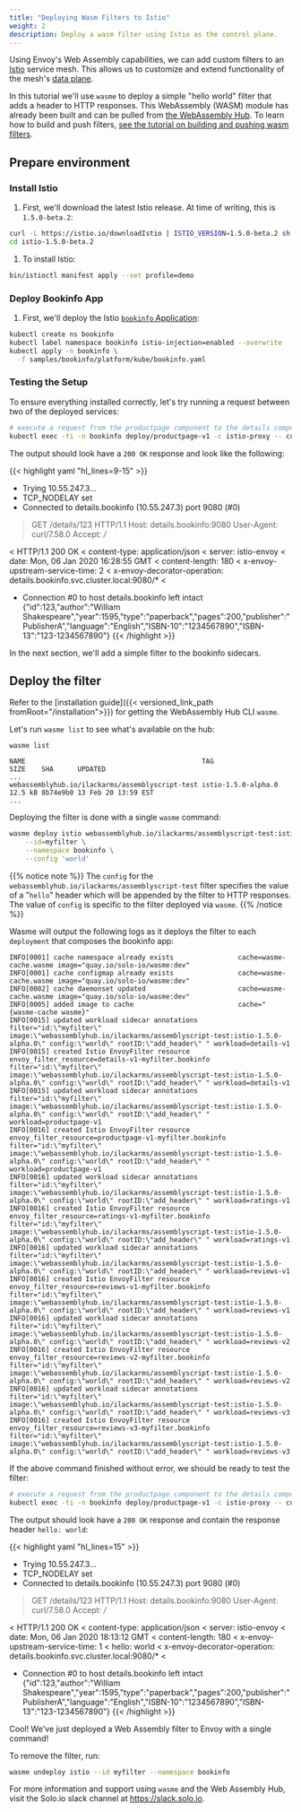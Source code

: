 ```yaml
---
title: "Deploying Wasm Filters to Istio"
weight: 2
description: Deploy a wasm filter using Istio as the control plane.
---
```


Using Envoy's Web Assembly capabilities, we can add custom filters to an [Istio](https://istio.io) service mesh. This allows us to customize and extend functionality of the mesh's [data plane](https://blog.envoyproxy.io/service-mesh-data-plane-vs-control-plane-2774e720f7fc).

In this tutorial we'll use `wasme` to deploy a simple "hello world" filter that adds a header to HTTP responses. This WebAssembly (WASM) module has already been built and can be pulled from [the WebAssembly Hub](https://webassemblyhub.io). To learn how to build and push filters, [see the tutorial on building and pushing wasm filters](../getting_started.md).


## Prepare environment

### Install Istio

1. First, we'll download the latest Istio release. At time of writing, this is `1.5.0-beta.2`:

```bash
curl -L https://istio.io/downloadIstio | ISTIO_VERSION=1.5.0-beta.2 sh -
cd istio-1.5.0-beta.2
```

1. To install Istio:

```bash
bin/istioctl manifest apply --set profile=demo
```  

### Deploy Bookinfo App

1. First, we'll deploy the Istio [`bookinfo` Application](https://istio.io/docs/examples/bookinfo/):

```bash
kubectl create ns bookinfo
kubectl label namespace bookinfo istio-injection=enabled --overwrite
kubectl apply -n bookinfo \
  -f samples/bookinfo/platform/kube/bookinfo.yaml 
```

### Testing the Setup

To ensure everything installed correctly, let's try running a request between two of the deployed services:

```bash
# execute a request from the productpage component to the details component: 
kubectl exec -ti -n bookinfo deploy/productpage-v1 -c istio-proxy -- curl -v http://details.bookinfo:9080/details/123
```

The output should look have a `200 OK` response and look like the following:

{{< highlight yaml "hl_lines=9-15" >}}
*   Trying 10.55.247.3...
* TCP_NODELAY set
* Connected to details.bookinfo (10.55.247.3) port 9080 (#0)
> GET /details/123 HTTP/1.1
> Host: details.bookinfo:9080
> User-Agent: curl/7.58.0
> Accept: */*
>
< HTTP/1.1 200 OK
< content-type: application/json
< server: istio-envoy
< date: Mon, 06 Jan 2020 16:28:55 GMT
< content-length: 180
< x-envoy-upstream-service-time: 2
< x-envoy-decorator-operation: details.bookinfo.svc.cluster.local:9080/*
<
* Connection #0 to host details.bookinfo left intact
{"id":123,"author":"William Shakespeare","year":1595,"type":"paperback","pages":200,"publisher":"PublisherA","language":"English","ISBN-10":"1234567890","ISBN-13":"123-1234567890"}
{{< /highlight >}}

In the next section, we'll add a simple filter to the bookinfo sidecars.  

## Deploy the filter

Refer to the [installation guide]({{< versioned_link_path fromRoot="/installation">}}) for getting the WebAssembly Hub CLI `wasme`.

Let's run `wasme list` to see what's available on the hub:

```shell
wasme list
```

```
NAME                                            TAG                 SIZE    SHA      UPDATED
...                 
webassemblyhub.io/ilackarms/assemblyscript-test istio-1.5.0-alpha.0 12.5 kB 8b74e9b0 13 Feb 20 13:59 EST
...
```

Deploying the filter is done with a single `wasme` command:

```bash
wasme deploy istio webassemblyhub.io/ilackarms/assemblyscript-test:istio-1.5.0-alpha.0 \
    --id=myfilter \
    --namespace bookinfo \
    --config 'world'
```

{{% notice note %}}
The `config` for the `webassemblyhub.io/ilackarms/assemblyscript-test` filter specifies the value of 
a "`hello`" header which will be appended by the filter to HTTP responses. The value of `config` is specific to the 
filter deployed via `wasme`.
{{% /notice %}}


Wasme will output the following logs as it deploys the filter to each `deployment` that composes the bookinfo app:

```
INFO[0001] cache namespace already exists                cache=wasme-cache.wasme image="quay.io/solo-io/wasme:dev"
INFO[0001] cache configmap already exists                cache=wasme-cache.wasme image="quay.io/solo-io/wasme:dev"
INFO[0002] cache daemonset updated                       cache=wasme-cache.wasme image="quay.io/solo-io/wasme:dev"
INFO[0005] added image to cache                          cache="{wasme-cache wasme}"
INFO[0015] updated workload sidecar annotations          filter="id:\"myfilter\" image:\"webassemblyhub.io/ilackarms/assemblyscript-test:istio-1.5.0-alpha.0\" config:\"world\" rootID:\"add_header\" " workload=details-v1
INFO[0015] created Istio EnvoyFilter resource            envoy_filter_resource=details-v1-myfilter.bookinfo filter="id:\"myfilter\" image:\"webassemblyhub.io/ilackarms/assemblyscript-test:istio-1.5.0-alpha.0\" config:\"world\" rootID:\"add_header\" " workload=details-v1
INFO[0015] updated workload sidecar annotations          filter="id:\"myfilter\" image:\"webassemblyhub.io/ilackarms/assemblyscript-test:istio-1.5.0-alpha.0\" config:\"world\" rootID:\"add_header\" " workload=productpage-v1
INFO[0016] created Istio EnvoyFilter resource            envoy_filter_resource=productpage-v1-myfilter.bookinfo filter="id:\"myfilter\" image:\"webassemblyhub.io/ilackarms/assemblyscript-test:istio-1.5.0-alpha.0\" config:\"world\" rootID:\"add_header\" " workload=productpage-v1
INFO[0016] updated workload sidecar annotations          filter="id:\"myfilter\" image:\"webassemblyhub.io/ilackarms/assemblyscript-test:istio-1.5.0-alpha.0\" config:\"world\" rootID:\"add_header\" " workload=ratings-v1
INFO[0016] created Istio EnvoyFilter resource            envoy_filter_resource=ratings-v1-myfilter.bookinfo filter="id:\"myfilter\" image:\"webassemblyhub.io/ilackarms/assemblyscript-test:istio-1.5.0-alpha.0\" config:\"world\" rootID:\"add_header\" " workload=ratings-v1
INFO[0016] updated workload sidecar annotations          filter="id:\"myfilter\" image:\"webassemblyhub.io/ilackarms/assemblyscript-test:istio-1.5.0-alpha.0\" config:\"world\" rootID:\"add_header\" " workload=reviews-v1
INFO[0016] created Istio EnvoyFilter resource            envoy_filter_resource=reviews-v1-myfilter.bookinfo filter="id:\"myfilter\" image:\"webassemblyhub.io/ilackarms/assemblyscript-test:istio-1.5.0-alpha.0\" config:\"world\" rootID:\"add_header\" " workload=reviews-v1
INFO[0016] updated workload sidecar annotations          filter="id:\"myfilter\" image:\"webassemblyhub.io/ilackarms/assemblyscript-test:istio-1.5.0-alpha.0\" config:\"world\" rootID:\"add_header\" " workload=reviews-v2
INFO[0016] created Istio EnvoyFilter resource            envoy_filter_resource=reviews-v2-myfilter.bookinfo filter="id:\"myfilter\" image:\"webassemblyhub.io/ilackarms/assemblyscript-test:istio-1.5.0-alpha.0\" config:\"world\" rootID:\"add_header\" " workload=reviews-v2
INFO[0016] updated workload sidecar annotations          filter="id:\"myfilter\" image:\"webassemblyhub.io/ilackarms/assemblyscript-test:istio-1.5.0-alpha.0\" config:\"world\" rootID:\"add_header\" " workload=reviews-v3
INFO[0016] created Istio EnvoyFilter resource            envoy_filter_resource=reviews-v3-myfilter.bookinfo filter="id:\"myfilter\" image:\"webassemblyhub.io/ilackarms/assemblyscript-test:istio-1.5.0-alpha.0\" config:\"world\" rootID:\"add_header\" " workload=reviews-v3
```

If the above command finished without error, we should be ready to test the filter:

```bash
# execute a request from the productpage component to the details component: 
kubectl exec -ti -n bookinfo deploy/productpage-v1 -c istio-proxy -- curl -v http://details.bookinfo:9080/details/123
```

The output should look have a `200 OK` response and contain the response header `hello: world`:

{{< highlight yaml "hl_lines=15" >}}
*   Trying 10.55.247.3...
* TCP_NODELAY set
* Connected to details.bookinfo (10.55.247.3) port 9080 (#0)
> GET /details/123 HTTP/1.1
> Host: details.bookinfo:9080
> User-Agent: curl/7.58.0
> Accept: */*
>
< HTTP/1.1 200 OK
< content-type: application/json
< server: istio-envoy
< date: Mon, 06 Jan 2020 18:13:12 GMT
< content-length: 180
< x-envoy-upstream-service-time: 1
< hello: world
< x-envoy-decorator-operation: details.bookinfo.svc.cluster.local:9080/*
<
* Connection #0 to host details.bookinfo left intact
{"id":123,"author":"William Shakespeare","year":1595,"type":"paperback","pages":200,"publisher":"PublisherA","language":"English","ISBN-10":"1234567890","ISBN-13":"123-1234567890"}
{{< /highlight >}}

Cool! We've just deployed a Web Assembly filter to Envoy with a single command!
 
To remove the filter, run: 

```bash 
wasme undeploy istio --id myfilter --namespace bookinfo
```

For more information and support using `wasme` and the Web Assembly Hub, visit the Solo.io slack channel at
https://slack.solo.io.
